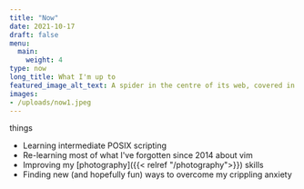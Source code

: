 ```yaml
---
title: "Now"
date: 2021-10-17
draft: false
menu:
  main:
    weight: 4
type: now
long_title: What I'm up to
featured_image_alt_text: A spider in the centre of its web, covered in morning dew
images:
- /uploads/now1.jpeg
---
```

things
- Learning intermediate POSIX scripting
- Re-learning most of what I've forgotten since 2014 about vim
- Improving my [photography]({{< relref "/photography">}}) skills
- Finding new (and hopefully fun) ways to overcome my crippling anxiety
